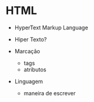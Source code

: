 # HTML
- HyperText Markup Language

- Hiper Texto?
- Marcação
  - tags
  - atributos
- Linguagem
  - maneira de escrever
